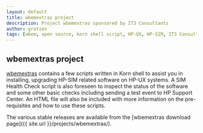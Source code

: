 ```yaml
---
layout: default
title: wbemextras project
description: Project wbemextras sponsored by IT3 Consultants
author: gratien
tags: [wbem, open source, korn shell script, HP-UX, HP-SIM, IT3 Consultants, GPL]
---
```

## wbemextras project

[wbemextras](http://www.cfg2html.com/) contains a few scripts written in Korn shell to assist you in installing, upgrading HP-SIM related software on HP-UX systems. A SIM Health Check script is also foreseen to inspect the status of the software and some other basic checks including sending a test event to HP Support Center. An HTML file will also be included with more information on the pre-requisites and how to use these scripts.

The various stable releases are available from the [wbemextras download page]({{ site.url }}/projects/wbemextras/).

